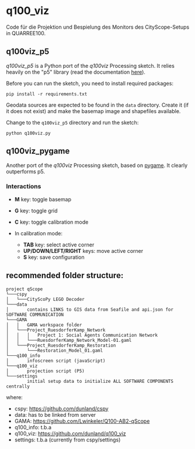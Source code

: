 # q100_viz

Code für die Projektion und Bespielung des Monitors des CityScope-Setups in QUARREE100.

## q100viz_p5

*q100viz_p5* is a Python port of the *q100viz* Processing sketch. It relies heavily on the "p5" library (read the documentation [here](https://p5.readthedocs.io/)).

Before you can run the sketch, you need to install required packages:
```
pip install -r requirements.txt
```

Geodata sources are expected to be found in the `data` directory. Create it (if it does not exist) and make the basemap image and shapefiles available.

Change to the `q100viz_p5` directory and run the sketch:
```
python q100viz.py
```

## q100viz_pygame

Another port of the *q100viz* Processing sketch, based on [pygame](https://www.pygame.org/). It clearly outperforms p5.

### Interactions

- **M** key: toggle basemap
- **G** key: toggle grid
- **C** key: toggle calibration mode

- In calibration mode:
  - **TAB** key: select active corner
  - **UP/DOWN/LEFT/RIGHT** keys: move active corner
  - **S** key: save configuration

## recommended folder structure:

```
project qScope
└───cspy
│   └───CityScoPy LEGO Decoder
└───data
│       contains LINKS to GIS data from Seafile and api.json for SOFTWARE COMMUNICATION
└───GAMA
│   │   GAMA workspace folder
│   └───Project_RuesdorferKamp_Network
│   │   │   Project 1: Social Agents Communication Network
│   │	└───RuesdorferKamp_Network_Model-01.gaml
│   └───Project_RuesdorferKamp_Restoration
│    	└───Restoration_Model_01.gaml
└───q100_info
│       infoscreen script (javaScript)
└───q100_viz
│       projection script (P5)
└───settings
        initial setup data to initialize ALL SOFTWARE COMPONENTS centrally

```
where:
- cspy: https://github.com/dunland/cspy
- data: has to be linked from server
- GAMA: https://github.com/Lwinkeler/Q100-AB2-qScope
- q100_info: t.b.a
- q100_viz: https://github.com/dunland/q100_viz
- settings: t.b.a (currently from cspy/settings)
